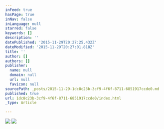 ```yaml
---
inFeed: true
hasPage: true
inNav: false
inLanguage: null
starred: false
keywords: []
description: ''
datePublished: '2015-11-29T20:27:25.432Z'
dateModified: '2015-11-29T20:27:01.818Z'
title: ''
author: []
authors: []
publisher:
  name: null
  domain: null
  url: null
  favicon: null
sourcePath: _posts/2015-11-29-1dc8c23b-3cf9-4f6f-8711-6851917ccde0.md
published: true
url: 1dc8c23b-3cf9-4f6f-8711-6851917ccde0/index.html
_type: Article

---
```

![](https://the-grid-user-content.s3-us-west-2.amazonaws.com/2f8a7682-3033-435e-98b9-4f3a1d09b107.JPG)
![](https://the-grid-user-content.s3-us-west-2.amazonaws.com/3de67e91-de57-4d73-a26d-4fc326a262b3.JPG)